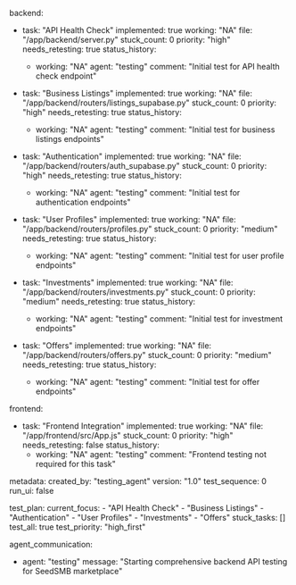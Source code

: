 backend:
  - task: "API Health Check"
    implemented: true
    working: "NA"
    file: "/app/backend/server.py"
    stuck_count: 0
    priority: "high"
    needs_retesting: true
    status_history:
      - working: "NA"
        agent: "testing"
        comment: "Initial test for API health check endpoint"

  - task: "Business Listings"
    implemented: true
    working: "NA"
    file: "/app/backend/routers/listings_supabase.py"
    stuck_count: 0
    priority: "high"
    needs_retesting: true
    status_history:
      - working: "NA"
        agent: "testing"
        comment: "Initial test for business listings endpoints"

  - task: "Authentication"
    implemented: true
    working: "NA"
    file: "/app/backend/routers/auth_supabase.py"
    stuck_count: 0
    priority: "high"
    needs_retesting: true
    status_history:
      - working: "NA"
        agent: "testing"
        comment: "Initial test for authentication endpoints"

  - task: "User Profiles"
    implemented: true
    working: "NA"
    file: "/app/backend/routers/profiles.py"
    stuck_count: 0
    priority: "medium"
    needs_retesting: true
    status_history:
      - working: "NA"
        agent: "testing"
        comment: "Initial test for user profile endpoints"

  - task: "Investments"
    implemented: true
    working: "NA"
    file: "/app/backend/routers/investments.py"
    stuck_count: 0
    priority: "medium"
    needs_retesting: true
    status_history:
      - working: "NA"
        agent: "testing"
        comment: "Initial test for investment endpoints"

  - task: "Offers"
    implemented: true
    working: "NA"
    file: "/app/backend/routers/offers.py"
    stuck_count: 0
    priority: "medium"
    needs_retesting: true
    status_history:
      - working: "NA"
        agent: "testing"
        comment: "Initial test for offer endpoints"

frontend:
  - task: "Frontend Integration"
    implemented: true
    working: "NA"
    file: "/app/frontend/src/App.js"
    stuck_count: 0
    priority: "high"
    needs_retesting: false
    status_history:
      - working: "NA"
        agent: "testing"
        comment: "Frontend testing not required for this task"

metadata:
  created_by: "testing_agent"
  version: "1.0"
  test_sequence: 0
  run_ui: false

test_plan:
  current_focus:
    - "API Health Check"
    - "Business Listings"
    - "Authentication"
    - "User Profiles"
    - "Investments"
    - "Offers"
  stuck_tasks: []
  test_all: true
  test_priority: "high_first"

agent_communication:
  - agent: "testing"
    message: "Starting comprehensive backend API testing for SeedSMB marketplace"
